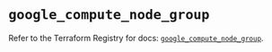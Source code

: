 # `google_compute_node_group`

Refer to the Terraform Registry for docs: [`google_compute_node_group`](https://registry.terraform.io/providers/hashicorp/google/6.36.1/docs/resources/compute_node_group).
